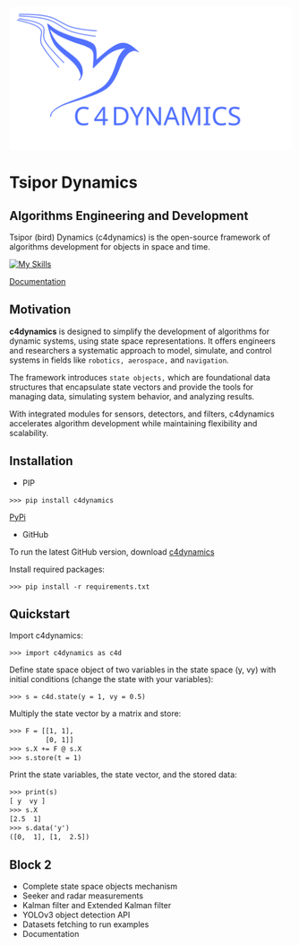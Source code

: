 <div align="center">
  <img src="https://github.com/C4dynamics/C4dynamics/blob/main/docs/source/_icon/c4dlogotext.svg">
</div>



# Tsipor Dynamics

## Algorithms Engineering and Development



Tsipor (bird) Dynamics (c4dynamics) is the open-source framework of algorithms development for objects in space and time.

[![My Skills](https://skillicons.dev/icons?i=python)](https://skillicons.dev)  


[Documentation](https://c4dynamics.github.io/C4dynamics/)


## Motivation

**c4dynamics** is designed to 
simplify the development of algorithms for dynamic systems, 
using state space representations. 
It offers engineers and researchers a systematic approach to model, 
simulate, and control systems in fields like 
``robotics, aerospace,`` and ``navigation``.

The framework introduces ``state objects,`` which are foundational 
data structures that encapsulate state vectors and provide 
the tools for managing data, simulating system behavior, 
and analyzing results. 

With integrated modules for sensors, 
detectors, and filters, 
c4dynamics accelerates algorithm development 
while maintaining flexibility and scalability.




## Installation 


* PIP  

```
>>> pip install c4dynamics
```
[PyPi](https://pypi.org/project/c4dynamics/)


* GitHub  

To run the latest GitHub version, download [c4dynamics](https://github.com/C4dynamics/C4dynamics)

Install required packages:

```
>>> pip install -r requirements.txt
```

 
 
 

## Quickstart

Import c4dynamics:
```
>>> import c4dynamics as c4d
```

Define state space object of two variables in the state space (y, vy) with initial conditions (change the state with your variables): 
```
>>> s = c4d.state(y = 1, vy = 0.5)
``` 

Multiply the state vector by a matrix and store:  
```
>>> F = [[1, 1],                      
         [0, 1]]              
>>> s.X += F @ s.X                     
>>> s.store(t = 1)                    
```

Print the state variables, the state vector, and the stored data:  
```
>>> print(s)  
[ y  vy ]
>>> s.X 
[2.5  1]
>>> s.data('y') 
([0,  1], [1,  2.5])
```


## Block 2

- Complete state space objects mechanism
- Seeker and radar measurements
- Kalman filter and Extended Kalman filter
- YOLOv3 object detection API 
- Datasets fetching to run examples
- Documentation

